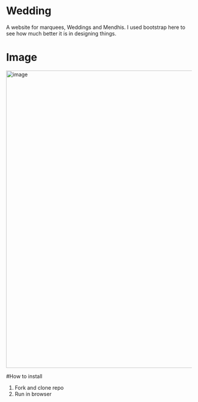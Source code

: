 # Wedding
A website for marquees, Weddings and Mendhis. I used bootstrap here to see how much better it is in designing things.

# Image
<img width="1919" height="806" alt="image" src="https://github.com/user-attachments/assets/b4bd7e8e-8012-48da-8b85-90b99b9e1f22" />



#How to install
1. Fork and clone repo
2. Run in browser
